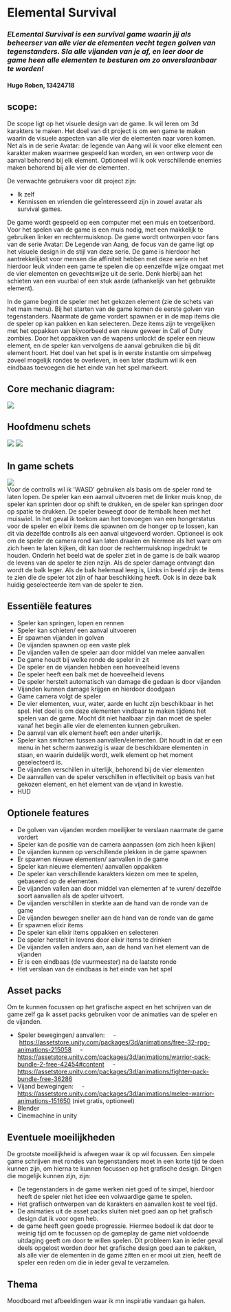 # Elemental Survival
### _ELemental Survival is een survival game waarin jij als beheerser van alle vier de elementen vecht tegen golven van tegenstanders. Sla alle vijanden van je af, en leer door de game heen alle elementen te besturen om zo onverslaanbaar te worden!_

#### Hugo Roben, 13424718

## scope:
De scope ligt op het visuele design van de game. Ik wil leren om 3d karakters te maken. Het doel van dit project is om een game te maken waarin de visuele aspecten van alle vier de elementen naar voren komen. Net als in de serie Avatar: de legende van Aang wil ik voor elke element een karakter maken waarmee gespeeld kan worden, en een ontwerp voor de aanval behorend bij elk element. Optioneel wil ik ook verschillende enemies maken behorend bij alle vier de elementen.  

De verwachte gebruikers voor dit project zijn: 
- Ik zelf
- Kennissen en vrienden die geïnteresseerd zijn in zowel avatar als survival games.

De game wordt gespeeld op een computer met een muis en toetsenbord. Voor het spelen van de game is een muis nodig, met een makkelijk te gebruiken linker en rechtermuisknop.
De game wordt ontworpen voor fans van de serie Avatar: De Legende van Aang, de focus van de game ligt op het visuele design in de stijl van deze serie. De game is hierdoor het aantrekkelijkst voor mensen die affiniteit hebben met deze serie en het hierdoor leuk vinden een game te spelen die op eenzelfde wijze omgaat met de vier elementen en gevechtswijze uit de serie. Denk hierbij aan het schieten van een vuurbal of een stuk aarde (afhankelijk van het gebruikte element).

In de game begint de speler met het gekozen element (zie de schets van het main menu). Bij het starten van de game komen de eerste golven van tegenstanders. Naarmate de game vordert spawnen er in de map items die de speler op kan pakken en kan selecteren. Deze items zijn te vergelijken met het oppakken van bijvoorbeeld een nieuw geweer in Call of Duty zombies. Door het oppakken van de wapens unlockt de speler een nieuw element, en de speler kan vervolgens de aanval gebruiken die bij dit element hoort. Het doel van het spel is in eerste instantie om simpelweg zoveel mogelijk rondes te overleven, in een later stadium wil ik een eindbaas toevoegen die het einde van het spel markeert.

## Core mechanic diagram:

![](AfbeeldingenProposalEnReview/core_mechanic_diagram.png)

## Hoofdmenu schets
![](AfbeeldingenProposalEnReview/main_menu_fire.png) ![](AfbeeldingenProposalEnReview/main_menu_air.png)

## In game schets
![](AfbeeldingenProposalEnReview/InGameSchets.png)\
Voor de controlls wil ik 'WASD' gebruiken als basis om de speler rond te laten lopen. De speler kan een aanval uitvoeren met de linker muis knop, de speler kan sprinten door op shift te drukken, 
en de speler kan springen door op spatie te drukken. De speler beweegt door de itembalk heen met het muiswiel. In het geval ik toekom aan het toevoegen van een hongerstatus voor de speler en elixir items die spawnen om de honger op te lossen, kan dit via dezelfde controlls als een aanval uitgevoerd worden. Optioneel is ook om de speler de camera rond kan laten draaien en hiermee als het ware om zich heen te laten kijken, dit kan door de rechtermuisknop ingedrukt te houden. 
Onderin het beeld wat de speler ziet in de game is de balk waarop de levens van de speler te zien nzijn. Als de speler damage ontvangt dan wordt de balk leger. Als de balk helemaal leeg is, Links in beeld zijn de items te zien die de speler tot zijn of haar beschikking heeft. Ook is in deze balk huidig geselecteerde item van de speler te zien.

## Essentiële features
- Speler kan springen, lopen en rennen
- Speler kan schieten/ een aanval uitvoeren
- Er spawnen vijanden in golven
- De vijanden spawnen op een vaste plek
- De vijanden vallen de speler aan door middel van melee aanvallen
- De game houdt bij welke ronde de speler in zit
- De speler en de vijanden hebben een hoeveelheid levens
- De speler heeft een balk met de hoeveelheid levens
- De speler herstelt automatisch van damage die gedaan is door vijanden
- Vijanden kunnen damage krijgen en hierdoor doodgaan
- Game camera volgt de speler
- De vier elementen, vuur, water, aarde en lucht zijn beschikbaar in het spel. Het doel is om deze elementen vindbaar te maken tijdens het spelen van de game. Mocht dit niet haalbaar zijn dan moet de speler vanaf het begin alle vier de elementen kunnen gebruiken. 
- De aanval van elk element heeft een ander uiterlijk. 
- Speler kan switchen tussen aanvallen/elementen. Dit houdt in dat er een menu in het scherm aanwezig is waar de beschikbare elementen in staan, en waarin duidelijk wordt, welk element op het moment geselecteerd is.
- De vijanden verschillen in uiterlijk, behorend bij de vier elementen
- De aanvallen van de speler verschillen in effectiviteit op basis van het gekozen element, en het element van de vijand in kwestie. 
- HUD
## Optionele features
- De golven van vijanden worden moeilijker te verslaan naarmate de game vordert
- Speler kan de positie van de camera aanpassen (om zich heen kijken)
- De vijanden kunnen op verschillende plekken in de game spawnen
- Er spawnen nieuwe elementen/ aanvallen in de game
- Speler kan nieuwe elementen/ aanvallen oppakken
- De speler kan verschillende karakters kiezen om mee te spelen, gebaseerd op de elementen. 
- De vijanden vallen aan door middel van elementen af te vuren/ dezelfde soort aanvallen als de speler uitvoert.
- De vijanden verschillen in sterkte aan de hand van de ronde van de game
- De vijanden bewegen sneller aan de hand van de ronde van de game 
- Er spawnen elixir items
- De speler kan elixir items oppakken en selecteren
- De speler herstelt in levens door elixir items te drinken
- De vijanden vallen anders aan, aan de hand van het element van de vijanden
- Er is een eindbaas (de vuurmeester) na de laatste ronde
- Het verslaan van de eindbaas is het einde van het spel

## Asset packs
Om te kunnen focussen op het grafische aspect en het schrijven van de game zelf ga ik asset packs gebruiken voor de animaties van de speler en de vijanden.
- Speler bewegingen/ aanvallen: 
    -  https://assetstore.unity.com/packages/3d/animations/free-32-rpg-animations-215058
    - https://assetstore.unity.com/packages/3d/animations/warrior-pack-bundle-2-free-42454#content
    - https://assetstore.unity.com/packages/3d/animations/fighter-pack-bundle-free-36286
- Vijand bewegingen:
    - https://assetstore.unity.com/packages/3d/animations/melee-warrior-animations-151650 (niet gratis, optioneel)
- Blender
- Cinemachine in unity

## Eventuele moeilijkheden
De grootste moeilijkheid is afwegen waar ik op wil focussen. Een simpele game schrijven met rondes van tegenstanders moet in een korte tijd te doen kunnen zijn, om hierna te kunnen focussen op het grafische design. Dingen die mogelijk kunnen zijn, zijn:
- De tegenstanders in de game werken niet goed of te simpel, hierdoor heeft de speler niet het idee een volwaardige game te spelen.
- Het grafisch ontwerpen van de karakters en aanvallen kost te veel tijd.
- De animaties uit de asset packs sluiten niet goed aan op het grafisch design dat ik voor ogen heb.
- de game heeft geen goede progressie. Hiermee bedoel ik dat door te weinig tijd om te focussen op de gameplay de game niet voldoende uitdaging geeft om door te willen spelen. Dit probleem kan in ieder geval deels opgelost worden door het grafische design goed aan te pakken, als alle vier de elementen in de game zitten en er mooi uit zien, heeft de speler een reden om die in ieder geval te verzamelen. 

## Thema
Moodboard met afbeeldingen waar ik mn inspiratie vandaan ga halen. 














